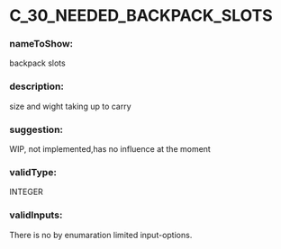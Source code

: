 

# C_30_NEEDED_BACKPACK_SLOTS



  


### nameToShow:
  
backpack slots  


### description:
  
size and wight taking up to carry  


### suggestion:
  
WIP, not implemented,has no influence at the moment  


### validType:
  
INTEGER  


### validInputs:
  
There is no by enumaration limited input-options.

